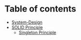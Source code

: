 # Table of contents

* [System-Design](README.md)
* [SOLID Principle](solid-principle/README.md)
  * [Singleton Principle](solid-principle/singleton-principle.md)
